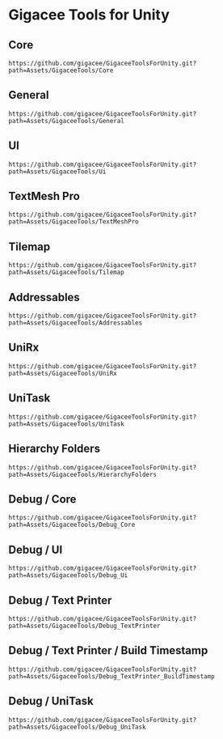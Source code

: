 # Gigacee Tools for Unity

## Core

`https://github.com/gigacee/GigaceeToolsForUnity.git?path=Assets/GigaceeTools/Core`

## General

`https://github.com/gigacee/GigaceeToolsForUnity.git?path=Assets/GigaceeTools/General`

## UI

`https://github.com/gigacee/GigaceeToolsForUnity.git?path=Assets/GigaceeTools/Ui`

## TextMesh Pro

`https://github.com/gigacee/GigaceeToolsForUnity.git?path=Assets/GigaceeTools/TextMeshPro`

## Tilemap

`https://github.com/gigacee/GigaceeToolsForUnity.git?path=Assets/GigaceeTools/Tilemap`

## Addressables

`https://github.com/gigacee/GigaceeToolsForUnity.git?path=Assets/GigaceeTools/Addressables`

## UniRx

`https://github.com/gigacee/GigaceeToolsForUnity.git?path=Assets/GigaceeTools/UniRx`

## UniTask

`https://github.com/gigacee/GigaceeToolsForUnity.git?path=Assets/GigaceeTools/UniTask`

## Hierarchy Folders

`https://github.com/gigacee/GigaceeToolsForUnity.git?path=Assets/GigaceeTools/HierarchyFolders`

## Debug / Core

`https://github.com/gigacee/GigaceeToolsForUnity.git?path=Assets/GigaceeTools/Debug_Core`

## Debug / UI

`https://github.com/gigacee/GigaceeToolsForUnity.git?path=Assets/GigaceeTools/Debug_Ui`

## Debug / Text Printer

`https://github.com/gigacee/GigaceeToolsForUnity.git?path=Assets/GigaceeTools/Debug_TextPrinter`

## Debug / Text Printer / Build Timestamp

`https://github.com/gigacee/GigaceeToolsForUnity.git?path=Assets/GigaceeTools/Debug_TextPrinter_BuildTimestamp`

## Debug / UniTask

`https://github.com/gigacee/GigaceeToolsForUnity.git?path=Assets/GigaceeTools/Debug_UniTask`
